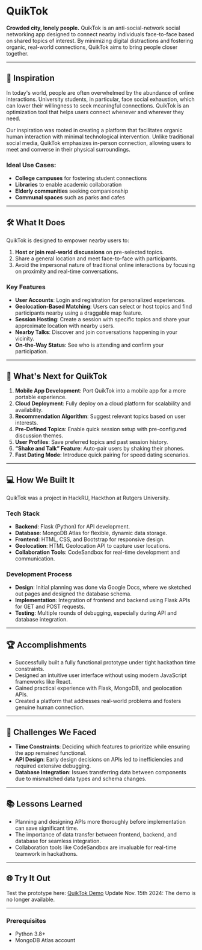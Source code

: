 # QuikTok

**Crowded city, lonely people.** QuikTok is an anti-social-network social networking app designed to connect nearby individuals face-to-face based on shared topics of interest. By minimizing digital distractions and fostering organic, real-world connections, QuikTok aims to bring people closer together.

---

## 🚀 Inspiration

In today's world, people are often overwhelmed by the abundance of online interactions. University students, in particular, face social exhaustion, which can lower their willingness to seek meaningful connections. QuikTok is an optimization tool that helps users connect whenever and wherever they need.

Our inspiration was rooted in creating a platform that facilitates organic human interaction with minimal technological intervention. Unlike traditional social media, QuikTok emphasizes in-person connection, allowing users to meet and converse in their physical surroundings.

### Ideal Use Cases:
- **College campuses** for fostering student connections
- **Libraries** to enable academic collaboration
- **Elderly communities** seeking companionship
- **Communal spaces** such as parks and cafes

---

## 🛠 What It Does

QuikTok is designed to empower nearby users to:
1. **Host or join real-world discussions** on pre-selected topics.
2. Share a general location and meet face-to-face with participants.
3. Avoid the impersonal nature of traditional online interactions by focusing on proximity and real-time conversations.

### **Key Features**
- **User Accounts**: Login and registration for personalized experiences.
- **Geolocation-Based Matching**: Users can select or host topics and find participants nearby using a draggable map feature.
- **Session Hosting**: Create a session with specific topics and share your approximate location with nearby users.
- **Nearby Talks**: Discover and join conversations happening in your vicinity.
- **On-the-Way Status**: See who is attending and confirm your participation.

---

## 🔮 What's Next for QuikTok

1. **Mobile App Development**: Port QuikTok into a mobile app for a more portable experience.
2. **Cloud Deployment**: Fully deploy on a cloud platform for scalability and availability.
3. **Recommendation Algorithm**: Suggest relevant topics based on user interests.
4. **Pre-Defined Topics**: Enable quick session setup with pre-configured discussion themes.
5. **User Profiles**: Save preferred topics and past session history.
6. **“Shake and Talk” Feature**: Auto-pair users by shaking their phones.
7. **Fast Dating Mode**: Introduce quick pairing for speed dating scenarios.

---

## 💻 How We Built It
QuikTok was a project in HackRU, Hackthon at Rutgers University.
### **Tech Stack**
- **Backend**: Flask (Python) for API development.
- **Database**: MongoDB Atlas for flexible, dynamic data storage.
- **Frontend**: HTML, CSS, and Bootstrap for responsive design.
- **Geolocation**: HTML Geolocation API to capture user locations.
- **Collaboration Tools**: CodeSandbox for real-time development and communication.

### **Development Process**
- **Design**: Initial planning was done via Google Docs, where we sketched out pages and designed the database schema.
- **Implementation**: Integration of frontend and backend using Flask APIs for GET and POST requests.
- **Testing**: Multiple rounds of debugging, especially during API and database integration.

---

## 🏆 Accomplishments

- Successfully built a fully functional prototype under tight hackathon time constraints.
- Designed an intuitive user interface without using modern JavaScript frameworks like React.
- Gained practical experience with Flask, MongoDB, and geolocation APIs.
- Created a platform that addresses real-world problems and fosters genuine human connection.

---

## 🌱 Challenges We Faced

- **Time Constraints**: Deciding which features to prioritize while ensuring the app remained functional.
- **API Design**: Early design decisions on APIs led to inefficiencies and required extensive debugging.
- **Database Integration**: Issues transferring data between components due to mismatched data types and schema changes.

---

## 📚 Lessons Learned

- Planning and designing APIs more thoroughly before implementation can save significant time.
- The importance of data transfer between frontend, backend, and database for seamless integration.
- Collaboration tools like CodeSandbox are invaluable for real-time teamwork in hackathons.

---

## 🌐 Try It Out
Test the prototype here: [QuikTok Demo](https://yw2pks-3060.csb.app)
Update Nov. 15th 2024: The demo is no longer available.

---

### Prerequisites
- Python 3.8+
- MongoDB Atlas account
